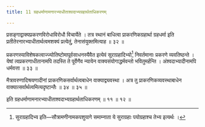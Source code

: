 ```yaml
---
title: 11 ग्रहधर्माणामनारभ्याधीताश्वदाभ्यग्रहार्थताधिकरणम्

---
```

प्रसङ्गाद्वाक्यप्रकरणविरोधाविरोधौ विचार्येते । तत्र स्थानं बाधित्वा प्राकरणिकग्रहार्था ग्रहधर्मा इति प्रतीतेरनारभ्याधीतार्थत्वमशक्यं प्रत्येतुं, तेनासंयुक्तमित्याह ॥ ३२ ॥

प्रकरणस्याविशेषकत्वाज्ज्योतिष्टोमापूर्वसाधनस्यैवैत इत्येवं सुराग्रहादिभ्यो[^1] निवर्तमानाः प्रकरणे व्यवतिष्ठन्ते । येषां त्वप्रकरणाधीतानामपि तदस्ति ते पूर्वेणैव न्यायेन वाक्यसंयोगाद्धर्मवन्तो भवितुमर्हन्ति । अंश्वदाभ्यादीनामपि धर्मवत्ता ॥ ३३ ॥

[^1]: सुराग्रहादिभ्य इति—सौत्रामणीनामकपशुयागे समाम्नाता ये सुराग्रहाः पयोग्रहाश्च तेभ्य इत्यर्थः ।


मैत्रावरुणादिश्रयणादीनां प्राकरणिकसर्वार्थत्वबाधेन वाक्याद्व्यवस्था । अत्र तु प्राकरणिकव्यवस्थाबाधेन वाक्यात्सर्वार्थत्वमित्यदृष्टान्तैः ॥ ३४ ॥ ३५ ॥

इति ग्रहधर्माणामनारभ्याधीताश्वदाभ्यग्रहार्थताधिकरणम् ॥ ११ ॥ १२ ॥